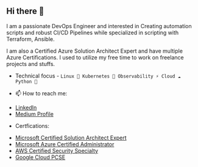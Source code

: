 ## Hi there 👋

I am a passionate DevOps Engineer and interested in Creating automation scripts and robust CI/CD Pipelines while specialized in scripting with Terraform, Ansible.

I am also a Certified Azure Solution Architect Expert and have multiple Azure Certifications. I used to utilize my free time to work on freelance projects and stuffs.

- Technical focus - `Linux 🐧 Kubernetes 🐳 Observability ⚡ Cloud ☁️ Python 🐍`

- 📫 How to reach me: 
* [LinkedIn](https://www.linkedin.com/in/d4rrck-d3v90s-is-l8f3/) 
* [Medium Profile](https://medium.com/@derrick-devops-blog-sharing)

- Certfications: 
* [Microsoft Certified Solution Architect Expert](https://www.credly.com/earner/earned/badge/a8a52007-ec38-476a-9c27-dba57a43ec2d) 
* [Microsoft Azure Certified Administrator](https://www.credly.com/earner/earned/badge/66ba830f-a224-493b-ade8-d6c327fc3529) 
* [AWS Certified Security Specialty](https://www.credly.com/earner/earned/badge/8bdd37ab-5fae-4c39-b214-fbe8fac4bc3b)
* [Google Cloud PCSE](https://https://www.credly.com/badges/32e36407-7deb-458a-a9eb-a6b33eb2807e/public_url)
